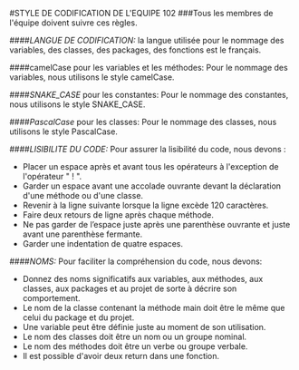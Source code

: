 #STYLE DE CODIFICATION DE L'EQUIPE 102
###Tous les membres de l'équipe doivent suivre ces règles.

####*LANGUE DE CODIFICATION:*  la langue utilisée pour le nommage des variables, des classes, des packages, 
des fonctions est le français.

####camelCase pour les variables et les méthodes: Pour le nommage des variables, nous utilisons 
le style camelCase.

####*SNAKE_CASE* pour les constantes: Pour le nommage des constantes, nous utilisons le style SNAKE_CASE.

####*PascalCase* pour les classes: Pour le nommage des classes, nous utilisons le style PascalCase.

####*LISIBILITE DU CODE:* Pour assurer la lisibilité du code, nous devons :
 - Placer un espace après et avant tous les opérateurs à l'exception de l'opérateur " ! ".
 - Garder un espace avant une accolade ouvrante devant la déclaration d'une méthode ou d'une classe.
 - Revenir à la ligne suivante lorsque la ligne excède 120 caractères.
 - Faire deux retours de ligne après chaque méthode.
 - Ne pas garder de l’espace juste après une parenthèse ouvrante et juste avant une parenthèse fermante.
 - Garder une indentation de quatre espaces.
 
 ####*NOMS:* Pour faciliter la compréhension du code, nous devons:
 - Donnez des noms significatifs aux variables, aux méthodes, aux classes, aux packages et au projet
 de sorte à décrire son comportement.
 - Le nom de la classe contenant la méthode main doit être le même que celui du package et du projet.
 - Une variable peut être définie juste au moment de son utilisation.
 - Le nom des classes doit être un nom ou un groupe nominal.
 - Le nom des méthodes doit être un verbe ou groupe verbale.
 - Il est possible d'avoir deux return dans une fonction.
